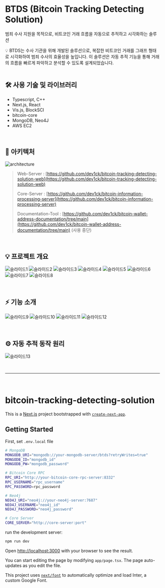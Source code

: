# BTDS (Bitcoin Tracking Detecting Solution)

범죄 수사 지원을 목적으로, 비트코인 거래 흐름을 자동으로 추적하고 시각화하는 솔루션

<aside>
💡 BTDS는 수사 기관을 위해 개발된 솔루션으로, 복잡한 비트코인 거래를 그래프 형태로 시각화하여 범죄 수사의 효율성을 높입니다. 이 솔루션은 자동 추적 기능을 통해 거래의 흐름을 빠르게 파악하고 분석할 수 있도록 설계되었습니다.
</aside>

<br/>

## 🛠️ 사용 기술 및 라이브러리

- Typescript, C++
- Next.js, React
- Vis.js, BlockSCI
- bitcoin-core
- MongoDB, Neo4J
- AWS EC2

<br/>

## 🔗 아키텍처

![architecture](https://github.com/dev1ck/bitcoin-tracking-detecting-solution-web/assets/96347313/7c1ca35f-d67b-4469-943a-bce437e27f76)

> Web-Server : [https://github.com/dev1ck/bitcoin-tracking-detecting-solution-web](https://github.com/dev1ck/bitcoin-tracking-detecting-solution-web)
>
> Core-Server : [https://github.com/dev1ck/bitcoin-information-processing-server](https://github.com/dev1ck/bitcoin-information-processing-server)
>
> Documentation-Tool : [https://github.com/dev1ck/bitcoin-wallet-address-documentation/tree/main](https://github.com/dev1ck/bitcoin-wallet-address-documentation/tree/main) (사용 중단)

<br/>

## 💡 프로젝트 개요

![슬라이드1](https://github.com/dev1ck/bitcoin-tracking-detecting-solution-web/assets/96347313/1fb57a4a-b4e4-4714-9793-1fc84caf7444)
![슬라이드2](https://github.com/dev1ck/bitcoin-tracking-detecting-solution-web/assets/96347313/e7a6ffa8-dbb3-456f-a76e-2fe1b2d0a95b)
![슬라이드3](https://github.com/dev1ck/bitcoin-tracking-detecting-solution-web/assets/96347313/97184db9-6d74-4260-99ab-572c01b0c885)
![슬라이드4](https://github.com/dev1ck/bitcoin-tracking-detecting-solution-web/assets/96347313/79bcc347-e654-4fae-8561-0948ff2cc9ae)
![슬라이드5](https://github.com/dev1ck/bitcoin-tracking-detecting-solution-web/assets/96347313/0ae11574-a7d3-4efe-857e-204dfd23b60c)
![슬라이드6](https://github.com/dev1ck/bitcoin-tracking-detecting-solution-web/assets/96347313/3775fa9f-5d5d-4ecf-bb5a-b20a0f452313)
![슬라이드7](https://github.com/dev1ck/bitcoin-tracking-detecting-solution-web/assets/96347313/e5426403-5e8a-4696-bb40-52c0a53af2b6)
![슬라이드8](https://github.com/dev1ck/bitcoin-tracking-detecting-solution-web/assets/96347313/148cc057-774b-4255-b641-63966d30df34)

<br/>

## ⚡ 기능 소개

![슬라이드9](https://github.com/dev1ck/bitcoin-tracking-detecting-solution-web/assets/96347313/58474fc7-6fef-428e-8db1-123a48e9f1b5)
![슬라이드10](https://github.com/dev1ck/bitcoin-tracking-detecting-solution-web/assets/96347313/87fe50eb-2ace-49d4-8508-a7acbb6edc44)
![슬라이드11](https://github.com/dev1ck/bitcoin-tracking-detecting-solution-web/assets/96347313/617fbe7e-c359-41e9-ae31-0721d8535e06)
![슬라이드12](https://github.com/dev1ck/bitcoin-tracking-detecting-solution-web/assets/96347313/b24cffb3-0219-4ceb-bd9f-14f699e23a0e)

<br/>

## ⚙️ 자동 추적 동작 원리

![슬라이드13](https://github.com/dev1ck/bitcoin-tracking-detecting-solution-web/assets/96347313/542a1bcd-f97b-4ec7-aed5-1bef946ade4e)

<br/>

---

<br/>

# bitcoin-tracking-detecting-solution

This is a [Next.js](https://nextjs.org/) project bootstrapped with [`create-next-app`](https://github.com/vercel/next.js/tree/canary/packages/create-next-app).

## Getting Started

First, set `.env.local` file

```bash
# MongoDB
MONGODB_URI="mongodb://your-mongodb-server/btds?retryWrites=true"
MONGODB_ID="mongodb_id"
MONGODB_PW="mongodb_password"

# Bitcoin Core RPC
RPC_URI="http://your-bitcoin-core-rpc-server:8332"
RPC_USERNAME="rpc_username"
RPC_PASSWORD=rpc_password

# Neo4j
NEO4J_URI="neo4j://your-neo4j-server:7687"
NEO4J_USERNAME="neo4j_id"
NEO4J_PASSWORD="neo4j_password"

# Core Server
CORE_SERVER="http://core-server:port"
```

run the development server:

```bash
npm run dev
```

Open [http://localhost:3000](http://localhost:3000) with your browser to see the result.

You can start editing the page by modifying `app/page.tsx`. The page auto-updates as you edit the file.

This project uses [`next/font`](https://nextjs.org/docs/basic-features/font-optimization) to automatically optimize and load Inter, a custom Google Font.
